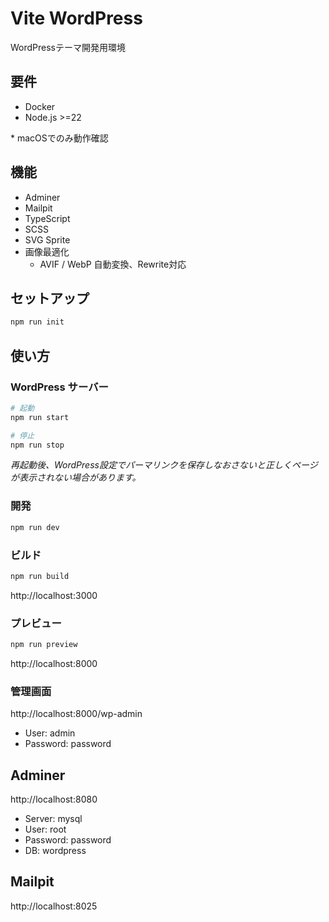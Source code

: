 # Vite WordPress

WordPressテーマ開発用環境

## 要件

- Docker
- Node.js >=22

\* macOSでのみ動作確認

## 機能

- Adminer
- Mailpit
- TypeScript
- SCSS
- SVG Sprite
- 画像最適化
  - AVIF / WebP 自動変換、Rewrite対応

## セットアップ

```sh
npm run init
```

## 使い方

### WordPress サーバー

```sh
# 起動
npm run start

# 停止
npm run stop
```

_再起動後、WordPress設定でパーマリンクを保存しなおさないと正しくページが表示されない場合があります。_

### 開発

```sh
npm run dev
```

### ビルド

```sh
npm run build
```

http://localhost:3000

### プレビュー

```sh
npm run preview
```

http://localhost:8000

### 管理画面

http://localhost:8000/wp-admin

- User: admin
- Password: password

## Adminer

http://localhost:8080

- Server: mysql
- User: root
- Password: password
- DB: wordpress

## Mailpit

http://localhost:8025
